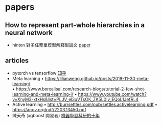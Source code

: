 # papers

## How to represent part-whole hierarchies in a neural network
 - hinton 對多任務單模型解釋型論文 [paper](https://arxiv.org/pdf/2102.12627.pdf)


## articles
 - pytorch vs tensorflow [知乎](https://zhuanlan.zhihu.com/p/465520630)
 - Meta learning
    •	https://lilianweng.github.io/posts/2018-11-30-meta-learning/  
    •	https://www.borealisai.com/research-blogs/tutorial-2-few-shot-learning-and-meta-learning-i/
    •	https://www.youtube.com/watch?v=XnyM3-xtxHs&list=PLJV_el3uVTsOK_ZK5L0Iv_EQoL1JefRL4
 - Active learning
    •	http://burrsettles.com/pub/settles.activelearning.pdf 
    •	https://arxiv.org/pdf/2203.13450.pdf 
 - 陳天奇 (xgboost 開發者) [機器學習科研的十年](https://ppfocus.com/0/diae22f82.html)